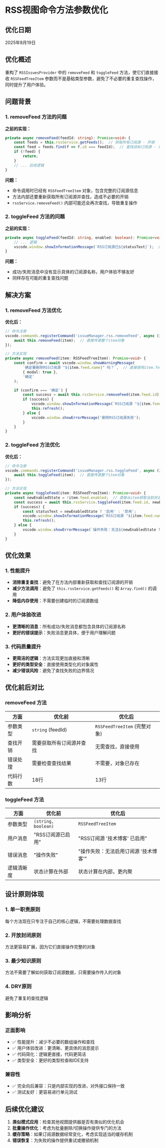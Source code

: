 # RSS视图命令方法参数优化

## 优化日期
2025年8月19日

## 优化概述
重构了 `RSSIssuesProvider` 中的 `removeFeed` 和 `toggleFeed` 方法，使它们直接接收 `RSSFeedTreeItem` 参数而不是基础类型参数，避免了不必要的重复查找操作，同时提升了用户体验。

## 问题背景

### 1. removeFeed 方法的问题
**之前的实现：**
```typescript
private async removeFeed(feedId: string): Promise<void> {
    const feeds = this.rssService.getFeeds();  // 获取所有订阅源 - 开销
    const feed = feeds.find(f => f.id === feedId);  // 查找目标订阅源 - 开销
    if (!feed) {
        return;
    }
    // ... 后续逻辑
}
```

**问题：**
- 命令调用时已经有 `RSSFeedTreeItem` 对象，包含完整的订阅源信息
- 方法内部还要重新获取所有订阅源并查找，造成不必要的开销
- `rssService.removeFeed()` 内部可能还会再次查找，导致重复操作

### 2. toggleFeed 方法的问题
**之前的实现：**
```typescript
private async toggleFeed(feedId: string, enabled: boolean): Promise<void> {
    // ... 逻辑
    vscode.window.showInformationMessage(`RSS订阅源已${statusText}`);  // 缺少订阅源名称
}
```

**问题：**
- 成功/失败消息中没有显示具体的订阅源名称，用户体验不够友好
- 同样存在可能的重复查找问题

## 解决方案

### 1. removeFeed 方法优化

**优化后：**
```typescript
// 命令注册
vscode.commands.registerCommand('issueManager.rss.removeFeed', async (item: RSSFeedTreeItem) => {
    await this.removeFeed(item);  // 直接传递整个item对象
});

// 方法实现
private async removeFeed(item: RSSFeedTreeItem): Promise<void> {
    const confirm = await vscode.window.showWarningMessage(
        `确定要删除RSS订阅源 "${item.feed.name}" 吗？`,  // 直接使用item.feed.name
        { modal: true },
        '确定'
    );

    if (confirm === '确定') {
        const success = await this.rssService.removeFeed(item.feed.id);  // 直接使用item.feed.id
        if (success) {
            vscode.window.showInformationMessage(`RSS订阅源 "${item.feed.name}" 已删除`);
            this.refresh();
        } else {
            vscode.window.showErrorMessage('删除RSS订阅源失败');
        }
    }
}
```

### 2. toggleFeed 方法优化

**优化后：**
```typescript
// 命令注册
vscode.commands.registerCommand('issueManager.rss.toggleFeed', async (item: RSSFeedTreeItem) => {
    await this.toggleFeed(item);  // 直接传递整个item对象
});

// 方法实现
private async toggleFeed(item: RSSFeedTreeItem): Promise<void> {
    const newEnabledState = !item.feed.enabled;  // 直接从item获取当前状态
    const success = await this.rssService.toggleFeed(item.feed.id, newEnabledState);
    if (success) {
        const statusText = newEnabledState ? '启用' : '禁用';
        vscode.window.showInformationMessage(`RSS订阅源 "${item.feed.name}" 已${statusText}`);  // 显示订阅源名称
        this.refresh();
    } else {
        vscode.window.showErrorMessage(`操作失败：无法${newEnabledState ? '启用' : '禁用'}订阅源 "${item.feed.name}"`);  // 详细的错误消息
    }
}
```

## 优化效果

### 1. 性能提升
- **消除重复查找**：避免了在方法内部重新获取和查找订阅源的开销
- **减少方法调用**：避免了 `this.rssService.getFeeds()` 和 `Array.find()` 的调用
- **降低内存使用**：不需要创建临时的订阅源数组

### 2. 用户体验改进
- **更清晰的消息**：所有成功/失败消息都包含具体的订阅源名称
- **更好的错误提示**：失败消息更具体，便于用户理解问题

### 3. 代码质量提升
- **更简洁的逻辑**：方法实现更加直接和清晰
- **更好的类型安全**：直接使用类型化的对象属性
- **减少错误风险**：避免了查找失败的边界情况

## 优化前后对比

### removeFeed 方法
| 方面 | 优化前 | 优化后 |
|------|--------|--------|
| 参数类型 | `string` (feedId) | `RSSFeedTreeItem` (完整对象) |
| 查找开销 | 需要获取所有订阅源并查找 | 无需查找，直接使用 |
| 错误处理 | 需要检查查找结果 | 不需要，对象已存在 |
| 代码行数 | 18行 | 13行 |

### toggleFeed 方法
| 方面 | 优化前 | 优化后 |
|------|--------|--------|
| 参数类型 | `(string, boolean)` | `RSSFeedTreeItem` |
| 用户消息 | "RSS订阅源已启用" | "RSS订阅源 '技术博客' 已启用" |
| 错误消息 | "操作失败" | "操作失败：无法启用订阅源 '技术博客'" |
| 逻辑清晰度 | 状态计算在外部 | 状态计算在内部，更内聚 |

## 设计原则体现

### 1. 单一职责原则
每个方法现在只专注于自己的核心逻辑，不需要处理数据查找

### 2. 开放封闭原则
方法更容易扩展，因为它们直接操作完整的对象

### 3. 最少知识原则
方法不需要了解如何获取订阅源数据，只需要操作传入的对象

### 4. DRY原则
避免了重复的查找逻辑

## 影响分析

### 正面影响
- ✅ 性能提升：减少不必要的数组操作和查找
- ✅ 用户体验改进：更清晰、更具体的消息提示
- ✅ 代码简化：逻辑更直接，代码更简洁
- ✅ 类型安全：更好的类型检查和IDE支持

### 兼容性
- ✅ 完全向后兼容：只是内部实现的改进，对外接口保持一致
- ✅ 测试友好：更容易进行单元测试

## 后续优化建议

1. **类似模式应用**：检查其他视图提供器是否有类似的优化机会
2. **批量操作优化**：考虑为批量删除/切换操作提供专门的方法
3. **缓存策略**：如果订阅源数据经常变化，考虑实现适当的缓存机制
4. **错误恢复**：为失败的操作提供重试或撤销机制
